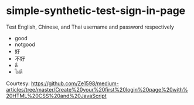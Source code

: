 # simple-synthetic-test-sign-in-page
 
Test English, Chinese, and Thai username and password respectively
- good
- notgood
- 好
- 不好
- ดี
- ไม่ดี

Courtesy: https://github.com/Ze1598/medium-articles/tree/master/Create%20your%20first%20login%20page%20with%20HTML%20CSS%20and%20JavaScript
